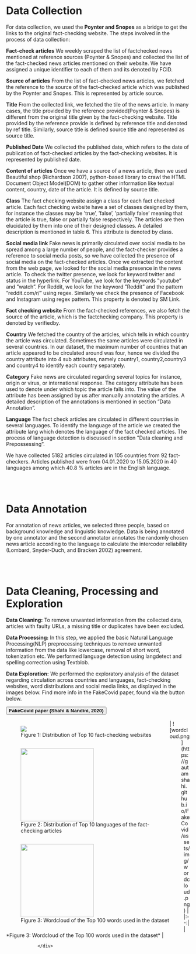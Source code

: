 
<h1 id="datacollection">Data Collection</h1>
                <p> For data collection, we used the <strong>Poynter and Snopes</strong> as a
bridge to get the links to the original fact-checking website.
The steps involved in the process of data collection:</p>
<p><strong>Fact-check articles</strong> We weekly scraped the list of factchecked news mentioned at reference sources (Poynter &
Snopes) and collected the list of the fact-checked news
articles mentioned on their website. We have assigned a
unique identifier to each of them and its denoted by FCID.</p>
<p><strong>Source of articles</strong> From the list of fact-checked news
articles, we fetched the reference to the source of the
fact-checked article which was published by the Poynter
and Snopes. This is represented by article source.</p>
<p><strong>Title</strong> From the collected link, we fetched the tile of the news
article. In many cases, the title provided by the reference
provided(Poynter & Snopes) is different from the original
title given by the fact-checking website. Title provided
by the reference provide is defined by reference title and
denoted by ref title. Similarly, source title is defined source
title and represented as source title.</p>
<p><strong>Published Date</strong> We collected the published date, which
refers to the date of publication of fact-checked articles
by the fact-checking websites. It is represented by published date.</p>
<p><strong>Content of articles</strong> Once we have a source of a news
article, then we used Beautiful shop (Richardson 2007),
python-based library to crawl the HTML Document Object
Model(DOM) to gather other information like textual content, country, date of the article. It is defined by source title.</p>
<p><strong>Class</strong> The fact checking website assign a class for each
fact checked article. Each fact checking website have a set
of classes designed by them, for instance the classes may
be ’true’, ’false’, ’partially false’ meaning that the article
is true, false or partially false respectively. The articles are
then elucidated by them into one of their designed classes.
A detailed description is mentioned in table 6. This attribute
is denoted by class.</p>
<p><strong>Social media link</strong> Fake news is primarily circulated over
social media to be spread among a large number of people,
and the fact-checker provides a reference to social media
posts, so we have collected the presence of social media
on the fact-checked articles. Once we extracted the content
from the web page, we looked for the social media presence
in the news article. To check the twitter presence, we
look for keyword twitter and status in the hyperlink. For
YouTube, we look for the keywords ”youtube” and ”watch”.
For Reddit, we look for the keyword ”Reddit” and the
pattern ”reddit.com/r/” using regex. Similarly we check the
presence of Facebook and Instagram using regex pattern.
This property is denoted by SM Link.</p>
<p><strong>Fact checking website</strong> From the fact-checked references,
we also fetch the source of the article, which is the factchecking company. This property is denoted by verifiedby.</p>
<p><strong>Country</strong> We fetched the country of the articles, which tells
in which country the article was circulated. Sometimes the
same articles were circulated in several countries. In our
dataset, the maximum number of countries that an article
appeared to be circulated around was four, hence we divided
the country attribute into 4 sub attributes, namely country1,
country2,country3 and country4 to identify each country
separately.</p>
<p><strong>Category</strong> Fake news are circulated regarding several topics
for instance, origin or virus, or international response. The
category attribute has been used to denote under which
topic the article falls into. The value of the attribute has
been assigned by us after manually annotating the articles.
A detailed description of the annotations is mentioned in
section ”Data Annotation”.</p>
<p><strong>Language</strong> The fact check articles are circulated in different
countries in several languages. To identify the language
of the article we created the attribute lang which denotes
the language of the fact checked articles. The process of
language detection is discussed in section ”Data cleaning
and Prepossessing”.</p>
<p>We have collected 5182 articles circulated in 105
countries from 92 fact-checkers. Articles published were
from 04.01.2020 to 15.05.2020 in 40 languages among
which 40.8 % articles are in the English language.
</p>
<br><br>
<h1 id="dataannotation">Data Annotation</h1>
                <p>For annotation of news articles, we selected
three people, based on background knowledge and linguistic
knowledge. Data is being annotated by one annotator and the
second annotator annotates the randomly chosen news article according to the language to calculate the intercoder reliability (Lombard, Snyder-Duch, and Bracken 2002) agreement.
</p>
<br><br>
<h1 id="datacleaning">Data Cleaning, Processing and Exploration</h1>
                <p><strong>Data Cleaning:</strong> To remove unwanted information from the collected data, articles with faulty URLs, a missing title or duplicates have been excluded.</p>
				<p><strong>Data Processing:</strong> In this step, we applied the basic Natural Language Processing(NLP) preprocessing techniques to remove unwanted
information from the data like lowercase, removal of short word, tokenization etc. We performed language detection using langdetect and spelling correction using Textblob.</p>
				<p><strong>Data Exploration:</strong> We performed the exploratory analysis of the dataset regarding circulation across countries and languages, fact-checking websites, word distributions and social media links, as displayed in the images below. Find more info in the FakeCovid paper, found via the button below.</p>
		<div class="button-container">
                    <button class="button button-pill button-primary"
			    onclick="location.href='./assets/doc/FakeCovid.pdf';">
                        <strong>FakeCovid paper (Shahi & Nandini, 2020)</strong>
                    </button>
                </div>
		<br>
		<div>
					<figure style="max-width:400px;float:left;margin-right:50px">
						<img src="https://gautamshahi.github.io/FakeCovid/assets/img/factcheker.png" stye="min-widht:284" height="auto">
						<figcaption style="text-align:left;">Figure 1: Distribution of Top 10 fact-checking websites</figcaption>
					</figure>
					<figure style="max-width:400px;float:left">
						<img src="https://gautamshahi.github.io/FakeCovid/assets/img/lang_dist.png" width="200" height="auto">
<figcaption style="text-align:left;">Figure 2: Distribution of Top 10 languages of the fact-checking articles</figcaption>
					</figure>
					<figure width="200" style="float:left">
<img src="https://gautamshahi.github.io/FakeCovid/assets/img/wordcloud.png" width="200" height="auto">
<figcaption >Figure 3: Wordcloud of the Top 100 words used in the dataset</figcaption>
					</figure>
| ![wordcloud.png](https://gautamshahi.github.io/FakeCovid/assets/img/wordcloud.png) | 
|:--:| 
| *Figure 3: Wordcloud of the Top 100 words used in the dataset* |
	
			 	</div>

